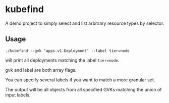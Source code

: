 # kubefind

A demo project to simply select and list arbitrary resource types by selector.

## Usage

`./kubefind --gvk "apps.v1.Deployment" --label tier=node`

will print all deployments matching the label `tier=node`.

gvk and label are both array flags.

You can specify several labels if you want to match a more granular set.

The output will be all objects from all specified GVKs matching the union of input labels.
